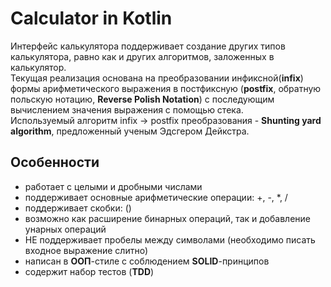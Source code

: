 # Calculator in Kotlin
Интерфейс калькулятора поддерживает создание других типов калькулятора, равно как и других алгоритмов, заложенных в калькулятор.\
Текущая реализация основана на преобразовании инфиксной(**infix**) формы арифметического выражения в постфиксную
(**postfix**, обратную польскую нотацию, **Reverse Polish Notation**)
с последующим вычислением значения выражения с помощью стека.\
Используемый алгоритм infix -> postfix преобразования - **Shunting yard algorithm**, предложенный ученым Эдсгером Дейкстра.
## Особенности
* работает с целыми и дробными числами
* поддерживает основные арифметические операции: +, -, *, /
* поддерживает скобки: ()
* возможно как расширение бинарных операций, так и добавление унарных операций
* НЕ поддерживает пробелы между символами (необходимо писать входное выражение слитно)
* написан в **ООП**-стиле с соблюдением **SOLID**-принципов
* содержит набор тестов (**TDD**)
